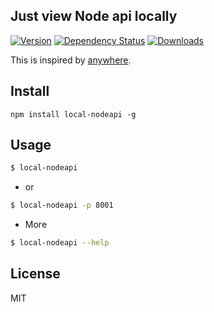 Just view Node api locally
------------

[![Version][version]](https://npmjs.org/package/local-nodeapi)
[![Dependency Status][deps]](https://david-dm.org/lichunqiang/local-nodeapi)
[![Downloads][downloads]](https://npmjs.org/package/local-nodeapi)

This is inspired by [anywhere](https://github.com/JacksonTian/anywhere).

## Install

	npm install local-nodeapi -g

## Usage

```sh
$ local-nodeapi
```

* or

```sh
$ local-nodeapi -p 8001
```

* More

```sh
$ local-nodeapi --help
```

## License

MIT

[version]: http://img.shields.io/npm/v/local-nodeapi.svg?style=flat
[deps]: http://img.shields.io/david/lichunqiang/local-nodeapi.svg?style=flat
[downloads]: http://img.shields.io/npm/dm/local-nodeapi.svg?style=flat
